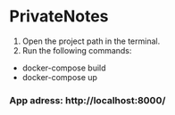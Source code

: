 # PrivateNotes
1. Open the project path in the terminal.
2. Run the following commands:
+ docker-compose build
+ docker-compose up
### App adress: http://localhost:8000/

